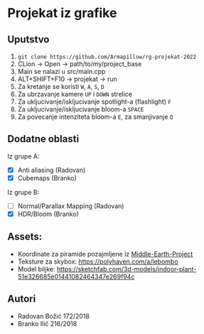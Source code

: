 # Projekat iz grafike

## Uputstvo
1. `git clone https://github.com/Armapillow/rg-projekat-2022`
2. CLion -> Open -> path/to/my/project_base
3. Main se nalazi u src/main.cpp
4. ALT+SHIFT+F10 -> projekat -> run
5. Za kretanje se koristi `W`, `A`, `S`, `D`
6. Za ubrzavanje kamere `UP` i `DOWN` strelice
7. Za ukljucivanje/iskljucivanje spotlight-a (flashlight) `F`
8. Za ukljucivanje/iskljucivanje bloom-a `SPACE`
9. Za povecanje intenziteta bloom-a `E`, za smanjivanje `Q`

## Dodatne oblasti

Iz grupe A:
- [x] Anti aliasing (Radovan)
- [x] Cubemaps (Branko)

Iz grupe B:
- [ ] Normal/Parallax Mapping (Radovan)
- [x] HDR/Bloom (Branko)

## Assets:

* Koordinate za piramide pozajmljene iz
  [Middle-Earth-Project](https://github.com/matf-rg-2020-showcase/Middle-Earth-Project/blob/main/src/main.cpp#L146)
* Teksture za skybox: https://polyhaven.com/a/lebombo
* Model biljke: https://sketchfab.com/3d-models/indoor-plant-51e326685e01441082464347e269f94c


## Autori

* Radovan Božić 172/2018
* Branko Ilić   216/2018
